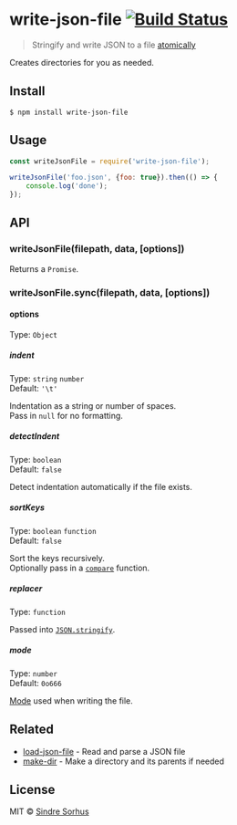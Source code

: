# write-json-file [![Build Status](https://travis-ci.org/sindresorhus/write-json-file.svg?branch=master)](https://travis-ci.org/sindresorhus/write-json-file)

> Stringify and write JSON to a file [atomically](https://github.com/npm/write-file-atomic)

Creates directories for you as needed.


## Install

```
$ npm install write-json-file
```


## Usage

```js
const writeJsonFile = require('write-json-file');

writeJsonFile('foo.json', {foo: true}).then(() => {
	console.log('done');
});
```


## API

### writeJsonFile(filepath, data, [options])

Returns a `Promise`.

### writeJsonFile.sync(filepath, data, [options])

#### options

Type: `Object`

##### indent

Type: `string` `number`<br>
Default: `'\t'`

Indentation as a string or number of spaces.<br>
Pass in `null` for no formatting.

##### detectIndent

Type: `boolean`<br>
Default: `false`

Detect indentation automatically if the file exists.

##### sortKeys

Type: `boolean` `function`<br>
Default: `false`

Sort the keys recursively.<br>
Optionally pass in a [`compare`](https://developer.mozilla.org/en-US/docs/Web/JavaScript/Reference/Global_Objects/Array/sort) function.

##### replacer

Type: `function`

Passed into [`JSON.stringify`](https://developer.mozilla.org/en-US/docs/Web/JavaScript/Reference/Global_Objects/JSON/stringify#The_replacer_parameter).

##### mode

Type: `number`<br>
Default: `0o666`

[Mode](https://en.wikipedia.org/wiki/File_system_permissions#Numeric_notation) used when writing the file.


## Related

- [load-json-file](https://github.com/sindresorhus/load-json-file) - Read and parse a JSON file
- [make-dir](https://github.com/sindresorhus/make-dir) - Make a directory and its parents if needed


## License

MIT © [Sindre Sorhus](https://sindresorhus.com)

